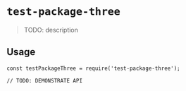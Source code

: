 # `test-package-three`

> TODO: description

## Usage

```
const testPackageThree = require('test-package-three');

// TODO: DEMONSTRATE API
```
